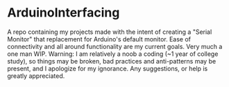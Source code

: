 # ArduinoInterfacing
A repo containing my projects made with the intent of creating a "Serial Monitor" that replacement for Arduino's default monitor. Ease of connectivity and all around functionality are my current goals. Very much a one man WIP.
Warning: I am relatively a noob a coding (~1 year of college study), so things may be broken, bad practices and anti-patterns may be present, and I apologize for my ignorance. Any suggestions, or help is greatly appreciated.
